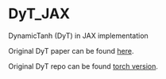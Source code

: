 # DyT_JAX
DynamicTanh (DyT) in JAX implementation

Original DyT paper can be found [here](https://arxiv.org/pdf/2503.10622).

Original DyT repo can be found [torch version](https://github.com/jiachenzhu/DyT/).
